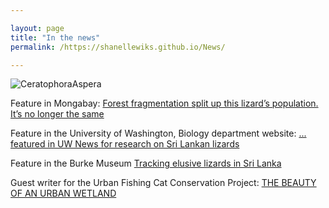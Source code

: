 ```yaml
---

layout: page
title: "In the news"
permalink: /https://shanellewiks.github.io/News/

---
```


![CeratophoraAspera](/assets/Aspera2.jpg)

Feature in Mongabay: [Forest fragmentation split up this lizard’s population. It’s no longer the same](https://news.mongabay.com/2021/09/forest-fragmentation-split-up-this-lizards-population-its-no-longer-the-same/)

Feature in the University of Washington, Biology department website: [... featured in UW News for research on Sri Lankan lizards](https://www.biology.washington.edu/news/news/1628117100-1636065900/recent-uw-biology-graduate-shanelle-wikramanayake-and-adam-leach%C3%A9)

Feature in the Burke Museum [Tracking elusive lizards in Sri Lanka](https://www.burkemuseum.org/news/tracking-elusive-lizards-sri-lanka)

Guest writer for the Urban Fishing Cat Conservation Project: [THE BEAUTY OF AN URBAN WETLAND](https://fishingcats.lk/the-beauty-of-an-urban-wetland/#more-731) 